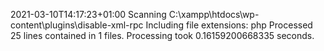 2021-03-10T14:17:23+01:00
Scanning C:\xampp\htdocs\wp-content\plugins\disable-xml-rpc
Including file extensions: php
Processed 25 lines contained in 1 files.
Processing took 0.16159200668335 seconds.

